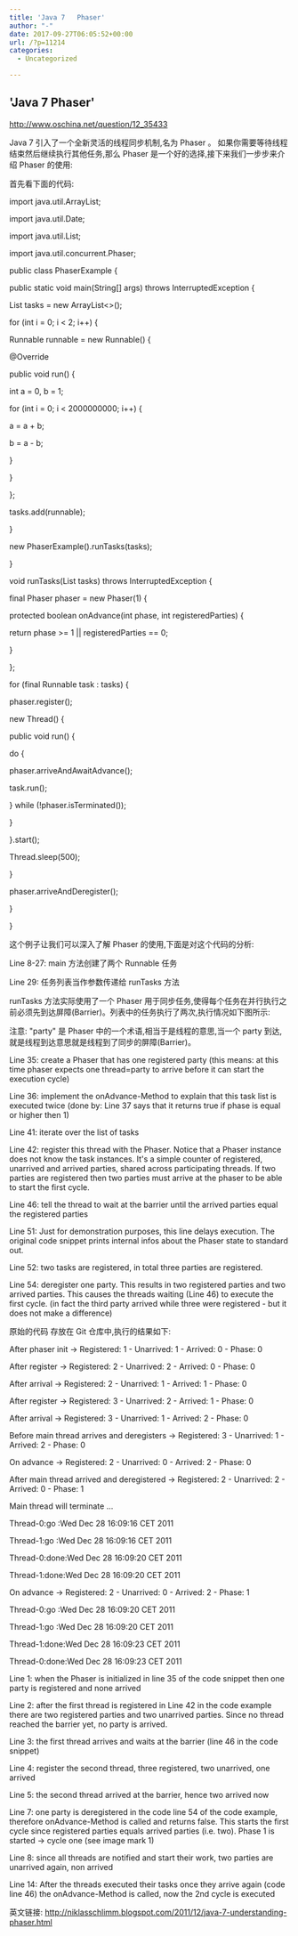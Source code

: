 ```yaml
---
title: 'Java 7   Phaser'
author: "-"
date: 2017-09-27T06:05:52+00:00
url: /?p=11214
categories:
  - Uncategorized

---
```

## 'Java 7   Phaser'
http://www.oschina.net/question/12_35433

Java 7 引入了一个全新灵活的线程同步机制,名为 Phaser 。 如果你需要等待线程结束然后继续执行其他任务,那么 Phaser 是一个好的选择,接下来我们一步步来介绍 Phaser 的使用: 

首先看下面的代码: 

import java.util.ArrayList;
  
import java.util.Date;
  
import java.util.List;
  
import java.util.concurrent.Phaser;

public class PhaserExample {

public static void main(String[] args) throws InterruptedException {

List<runnable> tasks = new ArrayList<>();

for (int i = 0; i < 2; i++) {

Runnable runnable = new Runnable() {
      
@Override
      
public void run() {
       
int a = 0, b = 1;
       
for (int i = 0; i < 2000000000; i++) {
        
a = a + b;
        
b = a - b;
       
}
      
}
     
};

tasks.add(runnable);

}

new PhaserExample().runTasks(tasks);

}

void runTasks(List<runnable> tasks) throws InterruptedException {

final Phaser phaser = new Phaser(1) {
     
protected boolean onAdvance(int phase, int registeredParties) {
      
return phase >= 1 || registeredParties == 0;
     
}
    
};

for (final Runnable task : tasks) {
     
phaser.register();
     
new Thread() {
      
public void run() {
       
do {
        
phaser.arriveAndAwaitAdvance();
        
task.run();
       
} while (!phaser.isTerminated());
      
}
     
}.start();
     
Thread.sleep(500);
    
}

phaser.arriveAndDeregister();
   
}

}
  
这个例子让我们可以深入了解 Phaser 的使用,下面是对这个代码的分析: 

Line 8-27: main 方法创建了两个 Runnable 任务
  
Line 29: 任务列表当作参数传递给 runTasks 方法

runTasks 方法实际使用了一个 Phaser 用于同步任务,使得每个任务在并行执行之前必须先到达屏障(Barrier)。列表中的任务执行了两次,执行情况如下图所示: 

注意: "party" 是 Phaser 中的一个术语,相当于是线程的意思,当一个 party 到达,就是线程到达意思就是线程到了同步的屏障(Barrier)。
  
Line 35: create a Phaser that has one registered party (this means: at this time phaser expects one thread=party to arrive before it can start the execution cycle)
  
Line 36: implement the onAdvance-Method to explain that this task list is executed twice (done by: Line 37 says that it returns true if phase is equal or higher then 1)
  
Line 41: iterate over the list of tasks
  
Line 42: register this thread with the Phaser. Notice that a Phaser instance does not know the task instances. It's a simple counter of registered, unarrived and arrived parties, shared across participating threads. If two parties are registered then two parties must arrive at the phaser to be able to start the first cycle.
  
Line 46: tell the thread to wait at the barrier until the arrived parties equal the registered parties
  
Line 51: Just for demonstration purposes, this line delays execution. The original code snippet prints internal infos about the Phaser state to standard out.
  
Line 52: two tasks are registered, in total three parties are registered.
  
Line 54: deregister one party. This results in two registered parties and two arrived parties. This causes the threads waiting (Line 46) to execute the first cycle. (in fact the third party arrived while three were registered - but it does not make a difference)

原始的代码 存放在 Git 仓库中,执行的结果如下: 
  
After phaser init -> Registered: 1 - Unarrived: 1 - Arrived: 0 - Phase: 0
  
After register -> Registered: 2 - Unarrived: 2 - Arrived: 0 - Phase: 0
  
After arrival -> Registered: 2 - Unarrived: 1 - Arrived: 1 - Phase: 0
  
After register -> Registered: 3 - Unarrived: 2 - Arrived: 1 - Phase: 0
  
After arrival -> Registered: 3 - Unarrived: 1 - Arrived: 2 - Phase: 0
  
Before main thread arrives and deregisters -> Registered: 3 - Unarrived: 1 - Arrived: 2 - Phase: 0
  
On advance -> Registered: 2 - Unarrived: 0 - Arrived: 2 - Phase: 0
  
After main thread arrived and deregistered -> Registered: 2 - Unarrived: 2 - Arrived: 0 - Phase: 1
  
Main thread will terminate ...
  
Thread-0:go :Wed Dec 28 16:09:16 CET 2011
  
Thread-1:go :Wed Dec 28 16:09:16 CET 2011
  
Thread-0:done:Wed Dec 28 16:09:20 CET 2011
  
Thread-1:done:Wed Dec 28 16:09:20 CET 2011
  
On advance -> Registered: 2 - Unarrived: 0 - Arrived: 2 - Phase: 1
  
Thread-0:go :Wed Dec 28 16:09:20 CET 2011
  
Thread-1:go :Wed Dec 28 16:09:20 CET 2011
  
Thread-1:done:Wed Dec 28 16:09:23 CET 2011
  
Thread-0:done:Wed Dec 28 16:09:23 CET 2011
  
Line 1: when the Phaser is initialized in line 35 of the code snippet then one party is registered and none arrived
  
Line 2: after the first thread is registered in Line 42 in the code example there are two registered parties and two unarrived parties. Since no thread reached the barrier yet, no party is arrived.
  
Line 3: the first thread arrives and waits at the barrier (line 46 in the code snippet)
  
Line 4: register the second thread, three registered, two unarrived, one arrived
  
Line 5: the second thread arrived at the barrier, hence two arrived now
  
Line 7: one party is deregistered in the code line 54 of the code example, therefore onAdvance-Method is called and returns false. This starts the first cycle since registered parties equals arrived parties (i.e. two). Phase 1 is started -> cycle one (see image mark 1)
  
Line 8: since all threads are notified and start their work, two parties are unarrived again, non arrived
  
Line 14: After the threads executed their tasks once they arrive again (code line 46) the onAdvance-Method is called, now the 2nd cycle is executed

英文链接: http://niklasschlimm.blogspot.com/2011/12/java-7-understanding-phaser.html